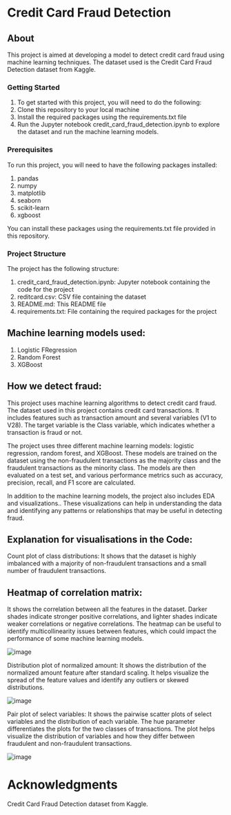 # Credit Card Fraud Detection

## About
This project is aimed at developing a model to detect credit card fraud using machine learning techniques. The dataset used is the Credit Card Fraud Detection dataset from Kaggle.

### Getting Started
1. To get started with this project, you will need to do the following:
2. Clone this repository to your local machine
3. Install the required packages using the requirements.txt file
4. Run the Jupyter notebook credit_card_fraud_detection.ipynb to explore the dataset and run the machine learning models.

### Prerequisites
To run this project, you will need to have the following packages installed:
1. pandas
2. numpy
3. matplotlib
4. seaborn
5. scikit-learn
6. xgboost

You can install these packages using the requirements.txt file provided in this repository.

### Project Structure
The project has the following structure:
1. credit_card_fraud_detection.ipynb: Jupyter notebook containing the code for the project
2. reditcard.csv: CSV file containing the dataset
3. README.md: This README file
4. requirements.txt: File containing the required packages for the project

## Machine learning models used:
1. Logistic FRegression
2. Random Forest
3. XGBoost

## How we detect fraud:
This project uses machine learning algorithms to detect credit card fraud. The dataset used in this project contains credit card transactions. It includes features such as transaction amount and several variables (V1 to V28). The target variable is the Class variable, which indicates whether a transaction is fraud or not.

The project uses three different machine learning models: logistic regression, random forest, and XGBoost. These models are trained on the dataset using the non-fraudulent transactions as the majority class and the fraudulent transactions as the minority class. The models are then evaluated on a test set, and various performance metrics such as accuracy, precision, recall, and F1 score are calculated.

In addition to the machine learning models, the project also includes EDA and visualizations.. These visualizations can help in understanding the data and identifying any patterns or relationships that may be useful in detecting fraud.


## Explanation for visualisations in the Code:
Count plot of class distributions: It shows that the dataset is highly imbalanced with a majority of non-fraudulent transactions and a small number of fraudulent transactions.

## Heatmap of correlation matrix: 
It shows the correlation between all the features in the dataset. Darker shades indicate stronger positive correlations, and lighter shades indicate weaker correlations or negative correlations. The heatmap can be useful to identify multicollinearity issues between features, which could impact the performance of some machine learning models.

![image](https://user-images.githubusercontent.com/68024510/235800545-b7ee38c0-562d-4af7-95ad-7159dc0aa86e.png)

Distribution plot of normalized amount:
It shows the distribution of the normalized amount feature after standard scaling. It helps visualize the spread of the feature values and identify any outliers or skewed distributions.

![image](https://user-images.githubusercontent.com/68024510/235802048-34ebd28c-d0f1-499f-bd51-ecfe30996c13.png)

Pair plot of select variables: 
It shows the pairwise scatter plots of select variables and the distribution of each variable. The hue parameter differentiates the plots for the two classes of transactions. The plot helps visualize the distribution of variables and how they differ between fraudulent and non-fraudulent transactions.

![image](https://user-images.githubusercontent.com/68024510/235802128-fa76bcdd-a174-4f27-b872-cf1598811c5d.png)

# Acknowledgments
Credit Card Fraud Detection dataset from Kaggle.
